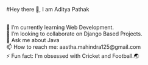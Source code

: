 #Hey there 👋, I am Aditya Pathak

<br>
🌱 I’m currently learning Web Development.
<br>
👯 I’m looking to collaborate on Django Based Projects.
<br>
💬 Ask me about Java
<br>
📫 How to reach me: aastha.mahindra125@gmail.com
<br>
⚡ Fun fact: I'm obsessed with Cricket and Football.🌏
